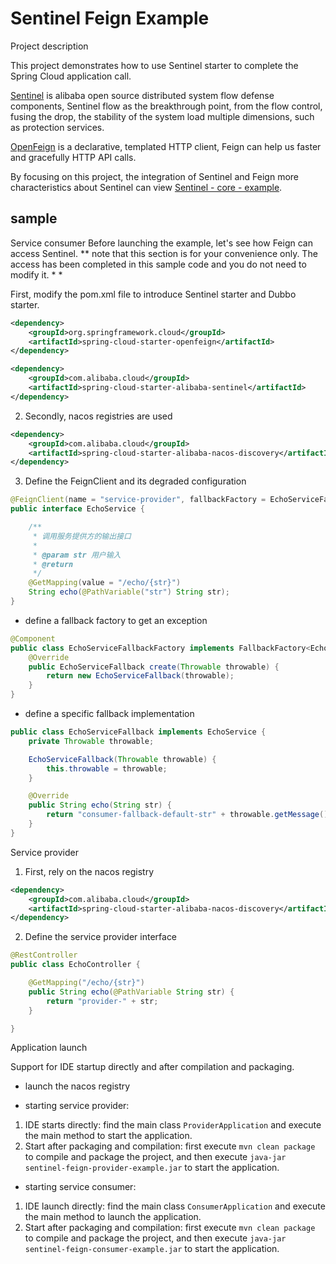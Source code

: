 # Sentinel Feign Example

Project description

This project demonstrates how to use Sentinel starter to complete the Spring Cloud application call.

[Sentinel](https://github.com/alibaba/Sentinel) is alibaba open source distributed system flow defense components, Sentinel flow as the breakthrough point, from the flow control, fusing the drop, the stability of the system load multiple dimensions, such as protection services.

[OpenFeign](https://github.com/spring-cloud/spring-cloud-openfeign) is a declarative, templated HTTP client, Feign can help us faster and gracefully HTTP API calls.

By focusing on this project, the integration of Sentinel and Feign more characteristics about Sentinel can view [Sentinel - core - example](https://github.com/alibaba/spring-cloud-alibaba/tree/master/spring-cloud-alibaba-examples/sentinel-example/sentinel-core-example).

## sample

Service consumer
Before launching the example, let's see how Feign can access Sentinel.
** note that this section is for your convenience only. The access has been completed in this sample code and you do not need to modify it. * *

First, modify the pom.xml file to introduce Sentinel starter and Dubbo starter.

```xml
<dependency>
    <groupId>org.springframework.cloud</groupId>
    <artifactId>spring-cloud-starter-openfeign</artifactId>
</dependency>

<dependency>
    <groupId>com.alibaba.cloud</groupId>
    <artifactId>spring-cloud-starter-alibaba-sentinel</artifactId>
</dependency>

```
2. Secondly, nacos registries are used

```xml
<dependency>
    <groupId>com.alibaba.cloud</groupId>
    <artifactId>spring-cloud-starter-alibaba-nacos-discovery</artifactId>
</dependency>
```

3. Define the FeignClient and its degraded configuration

```java
@FeignClient(name = "service-provider", fallbackFactory = EchoServiceFallbackFactory.class)
public interface EchoService {

    /**
     * 调用服务提供方的输出接口
     *
     * @param str 用户输入
     * @return
     */
    @GetMapping(value = "/echo/{str}")
    String echo(@PathVariable("str") String str);
}
```
- define a fallback factory to get an exception

```java
@Component
public class EchoServiceFallbackFactory implements FallbackFactory<EchoServiceFallback> {
    @Override
    public EchoServiceFallback create(Throwable throwable) {
        return new EchoServiceFallback(throwable);
    }
}
```

- define a specific fallback implementation
```java
public class EchoServiceFallback implements EchoService {
    private Throwable throwable;

    EchoServiceFallback(Throwable throwable) {
        this.throwable = throwable;
    }

    @Override
    public String echo(String str) {
        return "consumer-fallback-default-str" + throwable.getMessage();
    }
}
```
Service provider

1. First, rely on the nacos registry

```xml
<dependency>
    <groupId>com.alibaba.cloud</groupId>
    <artifactId>spring-cloud-starter-alibaba-nacos-discovery</artifactId>
</dependency>
```


2. Define the service provider interface

```java
@RestController
public class EchoController {

    @GetMapping("/echo/{str}")
    public String echo(@PathVariable String str) {
        return "provider-" + str;
    }

}
```

Application launch


Support for IDE startup directly and after compilation and packaging.

- launch the nacos registry

- starting service provider:

1. IDE starts directly: find the main class `ProviderApplication` and execute the main method to start the application.
2. Start after packaging and compilation: first execute `mvn clean package` to compile and package the project, and then execute `java-jar sentinel-feign-provider-example.jar` to start the application.

- starting service consumer:

1. IDE launch directly: find the main class `ConsumerApplication` and execute the main method to launch the application.
2. Start after packaging and compilation: first execute `mvn clean package` to compile and package the project, and then execute `java-jar sentinel-feign-consumer-example.jar` to start the application.